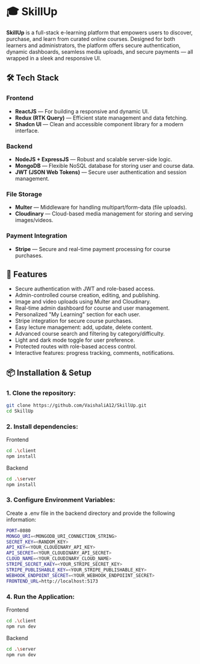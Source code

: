 # 🎓 SkillUp

**SkillUp** is a full-stack e-learning platform that empowers users to discover, purchase, and learn from curated online courses. Designed for both learners and administrators, the platform offers secure authentication, dynamic dashboards, seamless media uploads, and secure payments — all wrapped in a sleek and responsive UI.


## 🛠 Tech Stack

### **Frontend**
- **ReactJS** — For building a responsive and dynamic UI.
- **Redux (RTK Query)** — Efficient state management and data fetching.
- **Shadcn UI** — Clean and accessible component library for a modern interface.

### **Backend**
- **NodeJS + ExpressJS** — Robust and scalable server-side logic.
- **MongoDB** — Flexible NoSQL database for storing user and course data.
- **JWT (JSON Web Tokens)** — Secure user authentication and session management.

### **File Storage**
- **Multer** — Middleware for handling multipart/form-data (file uploads).
- **Cloudinary** — Cloud-based media management for storing and serving images/videos.

### **Payment Integration**
- **Stripe** — Secure and real-time payment processing for course purchases.



## 🚀 Features

- Secure authentication with JWT and role-based access.
- Admin-controlled course creation, editing, and publishing.
- Image and video uploads using Multer and Cloudinary.
- Real-time admin dashboard for course and user management.
- Personalized "My Learning" section for each user.
- Stripe integration for secure course purchases.
- Easy lecture management: add, update, delete content.
- Advanced course search and filtering by category/difficulty.
- Light and dark mode toggle for user preference.
- Protected routes with role-based access control.
- Interactive features: progress tracking, comments, notifications.

## 📦 Installation & Setup

### 1. Clone the repository:
```bash
git clone https://github.com/VaishaliA12/SkillUp.git
cd SkillUp
```

### 2. Install dependencies:
Frontend
```bash
cd .\client
npm install
```
Backend
```bash
cd .\server
npm install
```
### 3. Configure Environment Variables:
Create a .env file in the backend directory and provide the following information:
```bash
PORT=8080
MONGO_URI=<MONGODB_URI_CONNECTION_STRING>
SECRET_KEY=<RANDOM_KEY>
API_KEY=<YOUR_CLOUDINARY_API_KEY>
API_SECRET=<YOUR_CLOUDINARY_API_SECRET>
CLOUD_NAME=<YOUR_CLOUDINARY_CLOUD_NAME>
STRIPE_SECRET_KAEY=<YOUR_STRIPE_SECRET_KEY>
STRIPE_PUBLISHABLE_KEY=<YOUR_STRIPE_PUBLISHABLE_KEY>
WEBHOOK_ENDPOINT_SECRET=<YOUR_WEBHOOK_ENDPOIINT_SECRET>
FRONTEND_URL=http://localhost:5173
```
### 4. Run the Application:
Frontend
```bash
cd .\client
npm run dev
```
Backend
```bash
cd .\server
npm run dev
```
